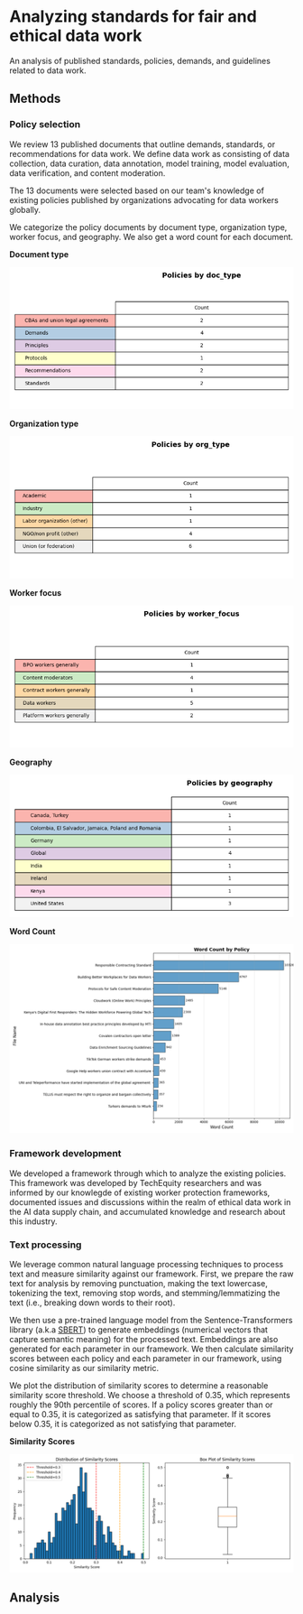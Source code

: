 # Analyzing standards for fair and ethical data work
An analysis of published standards, policies, demands, and guidelines related to data work.

## Methods

### Policy selection
We review 13 published documents that outline demands, standards, or recommendations for data work. We define data work as consisting of data collection, data curation, data annotation, model training, model evaluation, data verification, and content moderation.

The 13 documents were selected based on our team's knowledge of existing policies published by organizations advocating for data workers globally.

We categorize the policy documents by document type, organization type, worker focus, and geography. We also get a word count for each document.

**Document type**

![Doc type](./plots/policies_by_doc_type.png)

**Organization type**

![Org type](./plots/policies_by_org_type.png)

**Worker focus**

![Worker focus](./plots/policies_by_worker_focus.png)

**Geography**

![Geography](./plots/policies_by_geography.png)

**Word Count**

![Word Count](./plots/word_count_by_policy.png)

### Framework development
We developed a framework through which to analyze the existing policies. This framework was developed by TechEquity researchers and was informed by our knowlegde of existing worker protection frameworks, documented issues and discussions within the realm of ethical data work in the AI data supply chain, and accumulated knowledge and research about this industry.

### Text processing
We leverage common natural language processing techniques to process text and measure similarity against our framework. First, we prepare the raw text for analysis by removing punctuation, making the text lowercase, tokenizing the text, removing stop words, and stemming/lemmatizing the text (i.e., breaking down words to their root).

We then use a pre-trained language model from the Sentence-Transformers library (a.k.a [SBERT](https://sbert.net)) to generate embeddings (numerical vectors that capture semantic meaning) for the processed text. Embeddings are also generated for each parameter in our framework. We then calculate similarity scores between each policy and each parameter in our framework, using cosine similarity as our similarity metric.

We plot the distribution of similarity scores to determine a reasonable similarity score threshold. We choose a threshold of 0.35, which represents roughly the 90th percentile of scores. If a policy scores greater than or equal to 0.35, it is categorized as satisfying that parameter. If it scores below 0.35, it is categorized as not satisfying that parameter.

**Similarity Scores**

![Similarity Score Distribution](./plots/similarity_distribution.png)

## Analysis



